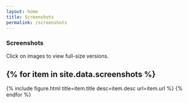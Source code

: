 ```yaml
---
layout: home
title: Screenshots
permalink: /screenshots
---
```

### Screenshots

Click on images to view full-size versions.

{% for item in site.data.screenshots %}
---
{% include figure.html title=item.title desc=item.desc url=item.url %}
{% endfor %}